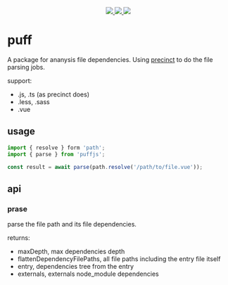 <p align="center">
  <a href="https://codecov.io/gh/elcarim5efil/puff">
    <img src="https://img.shields.io/npm/v/puffjs.svg?style=for-the-badge" />
  </a>

  <a href="https://travis-ci.org/elcarim5efil/puff">
    <img src="https://img.shields.io/travis/elcarim5efil/puff.svg?branch=master&style=for-the-badge">
  </a>

  <a href="https://codecov.io/gh/elcarim5efil/puff">
    <img src="https://img.shields.io/codecov/c/github/elcarim5efil/puff.svg?style=for-the-badge" />
  </a>
</p>

# puff

A package for ananysis file dependencies. Using [precinct](https://github.com/dependents/node-precinct) to do the file parsing jobs.

support:

- .js, .ts (as precinct does)
- .less, .sass
- .vue

## usage

```javascript
import { resolve } form 'path';
import { parse } from 'puffjs';

const result = await parse(path.resolve('/path/to/file.vue'));
```

## api

### prase

parse the file path and its file dependencies.

returns: 

- maxDepth, max dependencies depth
- flattenDependencyFilePaths, all file paths including the entry file itself
- entry, dependencies tree from the entry
- externals, externals node_module dependencies

